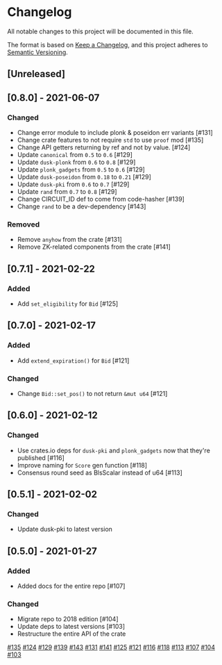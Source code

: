 # Changelog

All notable changes to this project will be documented in this file.

The format is based on [Keep a Changelog](https://keepachangelog.com/en/1.0.0/),
and this project adheres to [Semantic Versioning](https://semver.org/spec/v2.0.0.html).

## [Unreleased]

## [0.8.0] - 2021-06-07

### Changed

- Change error module to include plonk & poseidon err variants [#131]
- Change crate features to not require `std` to use `proof` mod [#135]
- Change API getters returning by ref and not by value. [#124]
- Update `canonical` from `0.5` to `0.6` [#129]
- Update `dusk-plonk` from `0.6` to `0.8` [#129]
- Update `plonk_gadgets` from `0.5` to `0.6` [#129]
- Update `dusk-poseidon` from `0.18` to `0.21` [#129]
- Update `dusk-pki` from `0.6` to `0.7` [#129]
- Update `rand` from `0.7` to `0.8` [#129]
- Change CIRCUIT_ID def to come from code-hasher [#139]
- Change `rand` to be a dev-dependency [#143]

### Removed

- Remove `anyhow` from the crate [#131]
- Remove ZK-related components from the crate [#141]

## [0.7.1] - 2021-02-22

### Added

- Add `set_eligibility` for `Bid` [#125]

## [0.7.0] - 2021-02-17

### Added

- Add `extend_expiration()` for `Bid` [#121]

### Changed

- Change `Bid::set_pos()` to not return `&mut u64` [#121]

## [0.6.0] - 2021-02-12

### Changed

- Use crates.io deps for `dusk-pki` and `plonk_gadgets` now that they're published [#116]
- Improve naming for `Score` gen function [#118]
- Consensus round seed as BlsScalar instead of u64 [#113]

## [0.5.1] - 2021-02-02

### Changed

- Update dusk-pki to latest version

## [0.5.0] - 2021-01-27

### Added

- Added docs for the entire repo [#107]

### Changed

- Migrate repo to 2018 edition [#104]
- Update deps to latest versions [#103]
- Restructure the entire API of the crate


[#135](https://github.com/dusk-network/dusk-blindbid/issues/135)
[#124](https://github.com/dusk-network/dusk-blindbid/issues/124)
[#129](https://github.com/dusk-network/dusk-blindbid/issues/129)
[#139](https://github.com/dusk-network/dusk-blindbid/issues/139)
[#143](https://github.com/dusk-network/dusk-blindbid/issues/143)
[#131](https://github.com/dusk-network/dusk-blindbid/issues/131)
[#141](https://github.com/dusk-network/dusk-blindbid/issues/141)
[#125](https://github.com/dusk-network/dusk-blindbid/issues/125)
[#121](https://github.com/dusk-network/dusk-blindbid/issues/121)
[#116](https://github.com/dusk-network/dusk-blindbid/issues/116)
[#118](https://github.com/dusk-network/dusk-blindbid/issues/118)
[#113](https://github.com/dusk-network/dusk-blindbid/issues/113)
[#107](https://github.com/dusk-network/dusk-blindbid/issues/107)
[#104](https://github.com/dusk-network/dusk-blindbid/issues/104)
[#103](https://github.com/dusk-network/dusk-blindbid/issues/103)

